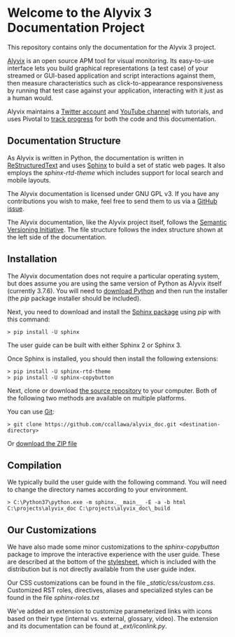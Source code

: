 # Welcome to the Alyvix 3 Documentation Project

This repository contains only the documentation for the Alyvix 3 project.

[Alyvix](http://alyvix.com) is an open source APM tool for visual monitoring.  Its easy-to-use
interface lets you build graphical representations (a test case) of your streamed or GUI-based
application and script interactions against them, then measure characteristics such as
click-to-appearance responsiveness by running that test case against your application, interacting
with it just as a human would.

Alyvix maintains a [Twitter account](https://twitter.com/AlyvixInfo) and
[YouTube channel](https://www.youtube.com/channel/UCsfsO764sZ55r556ATj3Owg) with tutorials, and
uses Pivotal to [track progress](https://www.pivotaltracker.com/n/projects/1533621) for both the
code and this documentation.



## Documentation Structure

As Alyvix is written in Python, the documentation is written in
[ReStructuredText](https://docutils.sourceforge.io/rst.html) and uses
[Sphinx](https://pypi.org/project/Sphinx/) to build a set of static web pages.
It also employs the *sphinx-rtd-theme* which includes support for local search and mobile layouts.

The Alyvix documentation is licensed under GNU GPL v3.  If you have any contributions
you wish to make, feel free to send them to us via a
[GitHub issue](https://github.com/ccallawa/alyvix_doc/issues).

The Alyvix documentation, like the Alyvix project itself, follows the
[Semantic Versioning Initiative](https://semver.org/).  The file structure follows the
index structure shown at the left side of the documentation.



## Installation

The Alyvix documentation does not require a particular operating system, but does assume you
are using the same version of Python as Alyvix itself (currently 3.7.6).  You will need to
[download Python](https://www.python.org/downloads/) and then run the installer (the *pip*
package installer should be included).

Next, you need to download and install the [Sphinx package](https://pypi.org/project/Sphinx/)
using *pip* with this command:

```
> pip install -U sphinx
```

The user guide can be built with either Sphinx 2 or Sphinx 3.

Once Sphinx is installed, you should then install the following extensions:

```
> pip install -U sphinx-rtd-theme
> pip install -U sphinx-copybutton
```

Next, clone or download [the source repository](https://github.com/ccallawa/alyvix_doc) to your
computer.  Both of the following two methods are available on multiple platforms.

You can use [Git](https://git-scm.com/downloads):
```
> git clone https://github.com/ccallawa/alyvix_doc.git <destination-directory>
```

Or [download the ZIP file](https://github.com/ccallawa/alyvix_doc/archive/master.zip)



## Compilation

We typically build the user guide with the following command.  You will need to change the
directory names according to your environment.

```
> C:\Python37\python.exe -m sphinx.__main__ -E -a -b html C:\projects\alyvix_doc C:\projects\alyvix_doc\_build
```



## Our Customizations

We have also made some minor customizations to the *sphinx-copybutton* package to improve
the interactive experience with the user guide.  These are described at the bottom of the
[stylesheet](https://alyvix.com/learn/stylesheet.html), which is included with the distribution
but is not directly available from the user guide index.

Our CSS customizations can be found in the file *_static/css/custom.css*.  Customized RST roles,
directives, aliases and specialized styles can be found in the file *sphinx-roles.txt*

We've added an extension to customize parameterized links with icons based on their type
(internal vs. external, glossary, video).  The extension and its documentation can be found at
*_ext/iconlink.py*.
